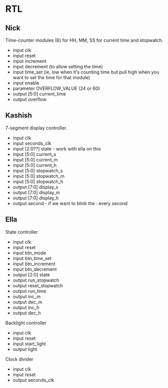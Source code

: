 # RTL

## Nick

Time-counter modules (6) for HH, MM, SS for current time and stopwatch.

* input clk
* input reset
* input increment
* input decrement (to allow setting the time)
* input time\_set (ie, low when it's counting time but pull high when you want to set the time for that module)
* input enable
* parameter OVERFLOW\_VALUE (24 or 60)
* output [5:0] current\_time
* output overflow 

## Kashish

7-segment display controller.

* input clk
* input seconds\_clk
* input [2:0??] state - work with ella on this
* input [5:0] current\_s
* input [5:0] current\_m
* input [5:0] current\_h
* input [5:0] stopwatch\_s
* input [5:0] stopwatch\_m
* input [5:0] stopwatch\_h
* output [7:0] display\_s
* output [7:0] display\_m
* output [7:0] display\_h
* output second - if we want to blink the : every second

## Ella

State controller

* input clk
* input reset
* input btn\_mode
* input btn\_time\_set
* input btn\_increment
* input btn\_decrement
* output [2:0] state
* output run\_stopwatch 
* output reset\_stopwatch
* output run\_time
* output inc\_m
* output dec\_m
* output inc\_h
* output dec\_h

Backlight controller
* input clk
* input reset
* input start\_light
* output light

Clock divider
* input clk
* input reset
* output seconds\_clk
